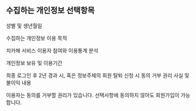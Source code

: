 ## 수집하는 개인정보 선택항목

성별 및 생년월일

수집하는 개인정보 이용 목적

치카해 서비스 이용자 참여와 이용통계 분석

개인정보 보유 및 이용기간

최종 로그인 후 2년 경과 시, 혹은 정보주체의 회원 탈퇴 신청 시
동의 거부 권리 사실 및 불이익 내용

이용자는 동의를 거부할 권리가 있습니다. 선택사항에 동의하지 않아도 회원가입이 가능합니다.